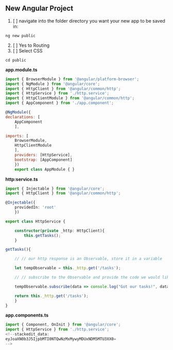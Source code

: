 ##  New Angular Project 

 1. [ ] navigate into the folder directory you want your new app to be saved in:
``` terminal 
ng new public
```

 2. [ ] Yes to Routing
 3. [ ] Select CSS
```terminal
cd public
```
**app.module.ts**
```javascript
import { BrowserModule } from '@angular/platform-browser';
import { NgModule } from '@angular/core';
import { HttpClient } from '@angular/common/http';
import { HttpService } from './http.service';
import { HttpClientModule } from '@angular/common/http';
import { AppComponent } from './app.component';

@NgModule({
declarations: [
	AppComponent
	],

imports: [
	BrowserModule,
	HttpClientModule
	],
	providers: [HttpService],
	bootstrap: [AppComponent]
	})
	export class AppModule { }
```
**http:service.ts**
```typescript
import { Injectable } from '@angular/core';
import { HttpClient } from '@angular/common/http';

@Injectable({
	providedIn: 'root'
	})

export class HttpService {

	constructor(private _http: HttpClient){
		this.getTasks();
	}

getTasks(){

	// // our http response is an Observable, store it in a variable

	let tempObservable = this._http.get('/tasks');

	// // subscribe to the Observable and provide the code we would like to do with our data from the response

	tempObservable.subscribe(data => console.log("Got our tasks!", data));

	return this._http.get('/tasks');
	}
}
```
**app.components.ts**
```javascript
import { Component, OnInit } from '@angular/core';
import { HttpService } from './http.service';
<!--stackedit_data:
eyJoaXN0b3J5IjpbMTI0NTQwNzMxMywyMDUxNDM5MTU3XX0=
-->